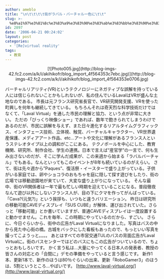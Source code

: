 ```yaml
---
author: ameblo
title: "\n\t\t\t\t街がラバル・バーチャル一色に\t\t"
slug: >-
  %e8%a1%97%e3%81%8c%e3%83%a9%e3%83%90%e3%83%ab%e3%83%bb%e3%83%90%e3%83%bc%e3%83%81%e3%83%a3%e3%83%ab%e4%b8%80%e8%89%b2%e3%81%ab
id: 2897
date: '2006-04-21 00:24:02'
layout: post
categories:
  - '[Re]virtual reality'
tags:
  - 教育
---
```


<div align="center">[![Photo005.jpg](http://blog-imgs-42.fc2.com/a/k/i/akihikofr/blog_import_4f564353c7ebc.jpg)](http://blog-imgs-42.fc2.com/a/k/i/akihikofr/blog_import_4f564353e0706.jpg)</div>

バーチャルリアリティ(VR)というテクノロジーにネガティブな誤解を持っている人には信じられないことかもしれないが、私の住んでいるLavalはVRが盛んな土地なのである。 市長は元フランス研究省長官で、VR研究開発支援、VRを使った町興しを何年も継続してきている。 もちろんそれは奇天烈な科学技術だけではなくて、「Laval Virtual」を通した市民の理解と協力、という点が非常に大きい。 ただの「びっくり映像ショー」であれば、数年で飽きられてしまうわけであるのだが、市民に誤解を与えず、また日々進化するリアルタイムグラフィックス、インタフェース技術、立体視、触覚、バーチャルキャラクター、VR世界遺産保護、メディアアート作品、etc...アートや文化に理解があるフランス人というステレオタイプ以上の調和がここにある。 テクノポールを中心にした、教育機関、研究所、制作会社、学生の連携。日本で言えば“産官学”の一言で、何も生み出さないのだが、そこに学んだ成果が、この来週から始まる「ラバルバーチャル」でもある。なんといってもこのイベントが8年も続いているのがえらい。 さて、街は先々週から”Paques”、復活祭・イースターで盛り上がっている。子供がいる家庭では、卵やショコラのおもちゃを庭に隠して探す遊びをしたり、街の広場では移動遊園地が来ていて、大変な盛り上がりになっている。 そんな最中、街のVR関係者は一年で最も忙しい時期を迎えていることになる。普段徹夜なんて遊び以外にしないフランス人が、目の下にクマを作ってがんばっている。「Cava?(元気?)」という挨拶も、いつもと違うバリエーション。 昨日は研究所の移動可能CAVEディスプレイ「SUS CUBE」が解体、運び出されていた。さらっと「移動可能」とか書いていますが、普通CAVEディスプレイは一度設置すると動かせません。これを毎年、この時期にやっているのだから、すごい。 さらに、今日ぐらいから、街中の広告がLaval Virtualになりました。写真はバスの中から見た中心街の橋。古城をバックにした看板もあったので、もっといい写真を撮ってこようっと。。。。 あとはすべての市営交通TULのバスの背面広告がLaval Virtualに。街のバスセンターではどのバスにもこの広告がついているので、ちょっとおもしろいです。 かく言う私は…大量にやってくる日本人の発表者、教授の皆さんの対応との「合間に」デモの準備をやっていると言う感じです。 新作1本、更新1本で、新作のほうは80％ぐらいの出来、更新「RoboGamer3」のほうは、5割というところ…やばいです。 [http://www.laval-virtual.org/](http://www.laval-virtual.org/)